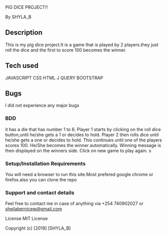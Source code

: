 PIG DICE PROJECT!!

By SHYLA_B


## Description
This is my pig dice project.It is a game that is played by 2 players.they just roll the dice and the first to score 100 becomes the winner.
## Tech used
JAVASCRIPT
CSS
HTML
J QUERY
BOOTSTRAP

## Bugs
I did not experience any major bugs
### BDD
it has a die that has number 1 to 6.
Player 1 starts by clicking on the roll dice button,until he/she gets a 1 or decides to hold.
Player 2 then rolls dice until  he/she gets a one or decides to hold.
This continues until one of the players scores 100.
He/She becomes the winner automatically.
Winning message is then displayed on the winners side.
Click on new game to play again.
s
### Setup/Installation Requirements
You will need a browser to run this site.Most prefered google chrome or firefox.also you can clone the repo


### Support and contact details
Feel free to contact me in case of anything via +254 740902027 or sheilabernicew@gmail.com

License
MIT License

Copyright (c) [2019] [SHYLA_B]
